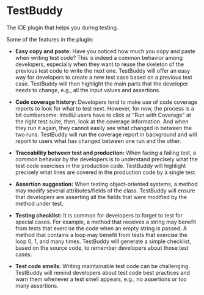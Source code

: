 # TestBuddy

<!-- Plugin description -->
The IDE plugin that helps you during testing.
<!-- Plugin description end -->

Some of the features in the plugin:

- **Easy copy and paste:** Have you noticed how much you copy and paste when writing test code? This is indeed a common behavior among developers, especially when they want to reuse the skeleton of the previous test code to write the next one. TestBuddy will offer an easy way for developers to create a new test case based on a previous test case. TestBuddy will then highlight the main parts that the developer needs to change, e.g., all the input values and assertions.
  
- **Code coverage history:** Developers tend to make use of code coverage reports to look for what to test next. However, for now, the process is a bit cumbersome: IntelliJ users have to click at "Run with Coverage" at the right test suite, then, look at the coverage information. And when they run it again, they cannot easily see what changed in between the two runs. TestBuddy will run the coverage report in background and will report to users what has changed between one run and the other.
  
- **Traceability between test and production:** When facing a failing test, a common behavior by the developers is to understand precisely what the test code exercises in the production code. TestBuddy will highlight precisely what lines are covered in the production code by a single test.
  
- **Assertion suggestion:** When testing object-oriented systems, a method may modify several attributes/fields of the class. TestBuddy will ensure that developers are asserting all the fields that were modified by the method under test.
  
- **Testing checklist:** It is common for developers to forget to test for special cases. For example, a method that receives a string may benefit from tests that exercise the code when an empty string is passed. A method that contains a loop may benefit from tests that exercise the loop 0, 1, and many times. TestBuddy will generate a simple checklist, based on the source code, to remember developers about those test cases.
  
- **Test code smells:** Writing maintainable test code can be challenging. TestBuddy will remind developers about test code best practices and warn them whenever a test smell appears, e.g., no assertions or too many assertions.
